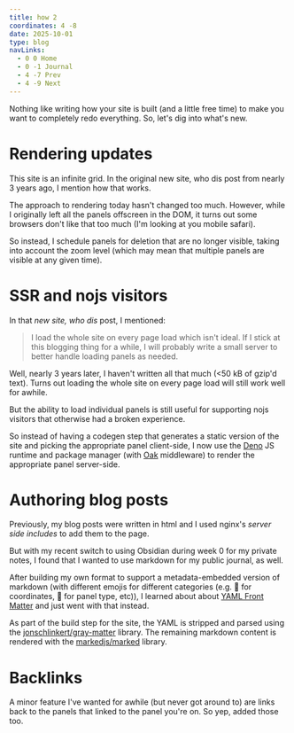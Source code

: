 ```yaml
---
title: how 2
coordinates: 4 -8
date: 2025-10-01
type: blog
navLinks:
  - 0 0 Home
  - 0 -1 Journal
  - 4 -7 Prev
  - 4 -9 Next
---
```


Nothing like writing <a class="link" data-x="3" data-y="-6">how</a> your site is
built (and a little free time) to make you want to completely redo everything.
So, let's dig into what's new.

# Rendering updates

This site is an infinite grid. In the original
<a class="link" data-x="1" data-y="-3">new site, who dis</a> post from nearly 3
years ago, I mention how that works.

The approach to rendering today hasn't changed too much. However, while I
originally left all the panels offscreen in the DOM, it turns out some browsers
don't like that too much (I'm looking at you mobile safari).

So instead, I schedule panels for deletion that are no longer visible, taking
into account the <a class="link" data-x="2" data-y="-8">zoom</a> level (which
may mean that multiple panels are visible at any given time).

# SSR and nojs visitors

In that _new site, who dis_ post, I mentioned:

> I load the whole site on every page load which isn't ideal. If I stick at this
> blogging thing for a while, I will probably write a small server to better
> handle loading panels as needed.

Well, nearly 3 years later, I haven't written all that much (<50 kB of gzip'd
text). Turns out loading the whole site on every page load will still work well
for awhile.

But the ability to load individual panels is still useful for supporting nojs
visitors that otherwise had a broken experience.

So instead of having a codegen step that generates a static version of the site
and picking the appropriate panel client-side, I now use the
[Deno](https://deno.com) JS runtime and package manager (with
[Oak](https://oakserver.org) middleware) to render the appropriate panel
server-side.

# Authoring blog posts

Previously, my blog posts were written in html and I used nginx's _server side
includes_ to add them to the page.

But with my recent switch to using Obsidian during
<a class="link" data-x="5" data-y="-7">week 0</a> for my private notes, I found
that I wanted to use markdown for my public journal, as well.

After building my own format to support a metadata-embedded version of markdown
(with different emojis for different categories (e.g. 📍 for coordinates, 🎨 for
panel type, etc)), I learned about about
[YAML Front Matter](https://jekyllrb.com/docs/front-matter/) and just went with
that instead.

As part of the build step for the site, the YAML is stripped and parsed using
the [jonschlinkert/gray-matter](https://github.com/jonschlinkert/gray-matter)
library. The remaining markdown content is rendered with the
[markedjs/marked](https://github.com/markedjs/marked) library.

# Backlinks

A minor feature I've wanted for awhile (but never got around to) are links back
to the panels that linked to the panel you're on. So yep, added those too.
